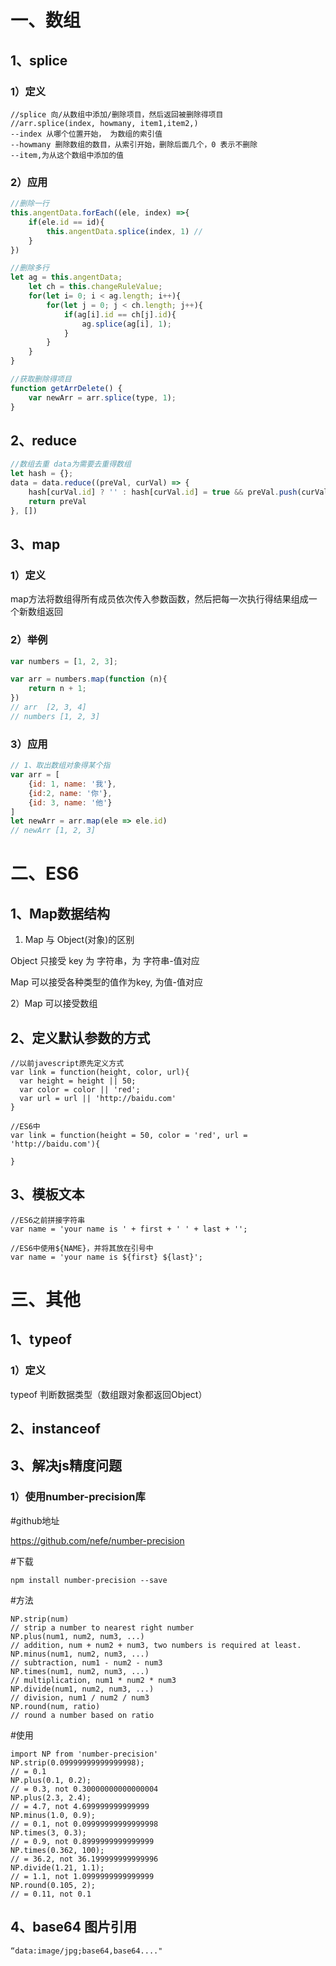 # 一、数组

## 1、splice

### 1）定义

```
//splice 向/从数组中添加/删除项目，然后返回被删除得项目
//arr.splice(index, howmany, item1,item2,)
--index 从哪个位置开始， 为数组的索引值
--howmany 删除数组的数目，从索引开始，删除后面几个，0 表示不删除
--item,为从这个数组中添加的值
```

### 2）应用

```js
//删除一行
this.angentData.forEach((ele, index) =>{
    if(ele.id == id){
        this.angentData.splice(index, 1) //
    }
})

//删除多行
let ag = this.angentData;
    let ch = this.changeRuleValue;
    for(let i= 0; i < ag.length; i++){
        for(let j = 0; j < ch.length; j++){
            if(ag[i].id == ch[j].id){
                ag.splice(ag[i], 1);
            }
        }
    }
}

//获取删除得项目
function getArrDelete() {
    var newArr = arr.splice(type, 1);
}
```

## 2、reduce

```js
//数组去重 data为需要去重得数组
let hash = {}; 
data = data.reduce((preVal, curVal) => {
	hash[curVal.id] ? '' : hash[curVal.id] = true && preVal.push(curVal); 
	return preVal 
}, [])
```

## 3、map

### 1）定义

map方法将数组得所有成员依次传入参数函数，然后把每一次执行得结果组成一个新数组返回

### 2）举例

```js
var numbers = [1, 2, 3];

var arr = numbers.map(function (n){
    return n + 1;
})
// arr  [2, 3, 4]
// numbers [1, 2, 3]
```

### 3）应用

```js
// 1、取出数组对象得某个指
var arr = [
    {id: 1, name: '我'}, 
    {id:2, name: '你'},
    {id: 3, name: '他'}
]
let newArr = arr.map(ele => ele.id)
// newArr [1, 2, 3]
```



# 二、ES6

## 1、Map数据结构

1) Map 与 Object(对象)的区别

Object 只接受 key 为 字符串，为 字符串-值对应

Map 可以接受各种类型的值作为key, 为值-值对应

2）Map 可以接受数组

## 2、定义默认参数的方式

```
//以前javescript原先定义方式
var link = function(height, color, url){
  var height = height || 50;
  var color = color || 'red';
  var url = url || 'http://baidu.com'
}

//ES6中
var link = function(height = 50, color = 'red', url = 'http://baidu.com'){

}
```

## 3、模板文本

```
//ES6之前拼接字符串
var name = 'your name is ' + first + ' ' + last + '';

//ES6中使用${NAME}，并将其放在引号中
var name = 'your name is ${first} ${last}';
```

# 三、其他

## 1、typeof

### 1）定义

typeof 判断数据类型（数组跟对象都返回Object）

## 2、**instanceof**

## 3、解决js精度问题

### 1）使用number-precision库

#github地址

https://github.com/nefe/number-precision

#下载

```
npm install number-precision --save
```

#方法

```
NP.strip(num)         
// strip a number to nearest right number
NP.plus(num1, num2, num3, ...)   
// addition, num + num2 + num3, two numbers is required at least.
NP.minus(num1, num2, num3, ...)  
// subtraction, num1 - num2 - num3
NP.times(num1, num2, num3, ...)  
// multiplication, num1 * num2 * num3
NP.divide(num1, num2, num3, ...) 
// division, num1 / num2 / num3
NP.round(num, ratio)  
// round a number based on ratio
```

#使用

```
import NP from 'number-precision'
NP.strip(0.09999999999999998); 
// = 0.1
NP.plus(0.1, 0.2);             
// = 0.3, not 0.30000000000000004
NP.plus(2.3, 2.4);             
// = 4.7, not 4.699999999999999
NP.minus(1.0, 0.9);            
// = 0.1, not 0.09999999999999998
NP.times(3, 0.3);              
// = 0.9, not 0.8999999999999999
NP.times(0.362, 100);          
// = 36.2, not 36.199999999999996
NP.divide(1.21, 1.1);          
// = 1.1, not 1.0999999999999999
NP.round(0.105, 2);            
// = 0.11, not 0.1
```

## 4、base64 图片引用

```
“data:image/jpg;base64,base64...."
```


